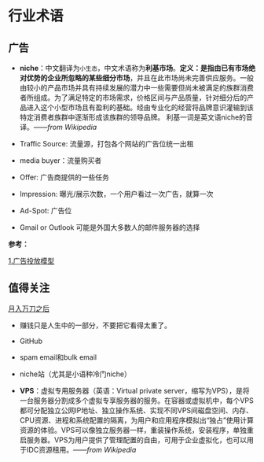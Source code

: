 # 行业术语

## 广告

- **niche**：中文翻译为`小生态`，中文术语称为**利基市场**。**定义：**是指由已有市场绝对优势的企业所忽略的某些**细分市场**，并且在此市场尚未完善供应服务。一般由较小的产品市场并具有持续发展的潜力中一些需要但尚未被满足的族群消费者所组成。为了满足特定的市场需求，价格区间与产品质量，针对细分后的产品进入这个小型市场且有盈利的基础。经由专业化的经营将品牌意识灌输到该特定消费者族群中逐渐形成该族群的领导品牌。 利基一词是英文语niche的音译。*——from Wikipedia*

- Traffic Source: 流量源，打包各个网站的广告位统一出租

- media buyer：流量购买者

- Offer: 广告商提供的一些任务

- Impression: 曝光/展示次数，一个用户看过一次广告，就算一次

- Ad-Spot: 广告位

- Gmail or Outlook 可能是外国大多数人的邮件服务器的选择

**参考：**

[1.广告投放模型](https://www.advertcn.com/thread-84874-1-1.html)

## 值得关注

[月入万刀之后](https://zhuanlan.zhihu.com/p/33434285)

- 赚钱只是人生中的一部分，不要把它看得太重了。

- GitHub 

- spam email和bulk email

- niche站（尤其是小语种冷门niche）

- **VPS**：虚拟专用服务器（英语：Virtual private server，缩写为VPS），是将一台服务器分割成多个虚拟专享服务器的服务。在容器或虚拟机中，每个VPS都可分配独立公网IP地址、独立操作系统、实现不同VPS间磁盘空间、内存、CPU资源、进程和系统配置的隔离，为用户和应用程序模拟出“独占”使用计算资源的体验。VPS可以像独立服务器一样，重装操作系统，安装程序，单独重启服务器。VPS为用户提供了管理配置的自由，可用于企业虚拟化，也可以用于IDC资源租用。*——from Wikipedia*